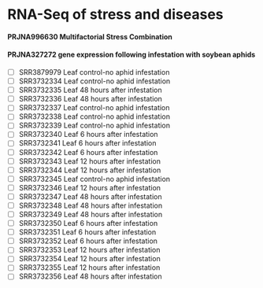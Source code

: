 # RNA-Seq of stress and diseases

#### PRJNA996630 Multifactorial Stress Combination 


#### PRJNA327272 gene expression following infestation with soybean aphids
- [ ] SRR3879979	Leaf	control-no aphid infestation
- [ ] SRR3732334	Leaf	control-no aphid infestation
- [ ] SRR3732335	Leaf	48 hours after infestation
- [ ] SRR3732336	Leaf	48 hours after infestation
- [ ] SRR3732337	Leaf	control-no aphid infestation
- [ ] SRR3732338	Leaf	control-no aphid infestation
- [ ] SRR3732339	Leaf	control-no aphid infestation
- [ ] SRR3732340	Leaf	6 hours after infestation
- [ ] SRR3732341	Leaf	6 hours after infestation
- [ ] SRR3732342	Leaf	6 hours after infestation
- [ ] SRR3732343	Leaf	12 hours after infestation
- [ ] SRR3732344	Leaf	12 hours after infestation
- [ ] SRR3732345	Leaf	control-no aphid infestation
- [ ] SRR3732346	Leaf	12 hours after infestation
- [ ] SRR3732347	Leaf	48 hours after infestation
- [ ] SRR3732348	Leaf	48 hours after infestation
- [ ] SRR3732349	Leaf	48 hours after infestation
- [ ] SRR3732350	Leaf	6 hours after infestation
- [ ] SRR3732351	Leaf	6 hours after infestation
- [ ] SRR3732352	Leaf	6 hours after infestation
- [ ] SRR3732353	Leaf	12 hours after infestation
- [ ] SRR3732354	Leaf	12 hours after infestation
- [ ] SRR3732355	Leaf	12 hours after infestation
- [ ] SRR3732356	Leaf	48 hours after infestation
